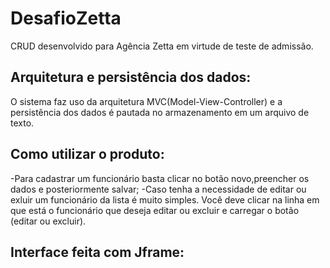 # DesafioZetta
CRUD desenvolvido para Agência Zetta em virtude de teste de admissão.
## Arquitetura e persistência dos dados:
O sistema faz uso da arquitetura MVC(Model-View-Controller) e a persistência dos dados é pautada no armazenamento em um arquivo de texto.
## Como utilizar o produto:
-Para cadastrar um funcionário basta clicar no botão novo,preencher os dados e posteriormente salvar;
-Caso tenha a necessidade de editar ou exluir um funcionário da lista é muito simples. Você deve clicar na linha em que está o funcionário que deseja editar ou excluir e carregar o botão (editar ou excluir).

## Interface feita com Jframe:

